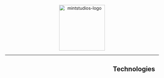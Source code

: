 <p align="center">
  <img src="https://i.imgur.com/v4tuZ6t.png" alt="mintstudios-logo" width="150" />
</p>
<hr style="border: #77F0CB;">

## ㅤㅤ ㅤㅤㅤ  ㅤㅤㅤ  ㅤㅤㅤ  ㅤㅤㅤㅤ ㅤㅤTechnologies
